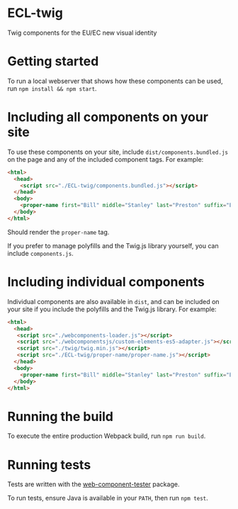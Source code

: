 # ECL-twig

Twig components for the EU/EC new visual identity

# Getting started

To run a local webserver that shows how these components can be used, run
`npm install && npm start`.
 
# Including all components on your site

To use these components on your site, include `dist/components.bundled.js` on
the page and any of the included component tags. For example:

```html
<html>
  <head>
    <script src="./ECL-twig/components.bundled.js"></script>
  </head>
  <body>
    <proper-name first="Bill" middle="Stanley" last="Preston" suffix="Esquire"></proper-name>
  </body>
</html>
```

Should render the `proper-name` tag.

If you prefer to manage polyfills and the Twig.js library yourself, you can
include `components.js`.

# Including individual components

Individual components are also available in `dist`, and can be included on your
site if you include the polyfills and the Twig.js library. For example:
 
 ```html
 <html>
   <head>
    <script src="./webcomponents-loader.js"></script>
    <script src="./webcomponentsjs/custom-elements-es5-adapter.js"></script>
    <script src="./twig/twig.min.js"></script>
    <script src="./ECL-twig/proper-name/proper-name.js"></script>
   </head>
   <body>
     <proper-name first="Bill" middle="Stanley" last="Preston" suffix="Esquire"></proper-name>
   </body>
 </html>
```

# Running the build

To execute the entire production Webpack build, run `npm run build`.

# Running tests

Tests are written with the [web-component-tester](https://github.com/Polymer/tools/tree/master/packages/web-component-tester)
package.

To run tests, ensure Java is available in your `PATH`, then run `npm test`.
